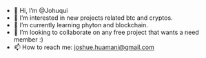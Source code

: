 - 👋 Hi, I’m @Johuqui
- 👀 I’m interested in new projects related btc and cryptos.
- 🌱 I’m currently learning phyton and blockchain.
- 💞️ I’m looking to collaborate on any free project that wants a need member :)
- 📫 How to reach me: joshue.huamani@gmail.com

<!---
Johuqui/Johuqui is a ✨ special ✨ repository because its `README.md` (this file) appears on your GitHub profile.
You can click the Preview link to take a look at your changes.
--->
